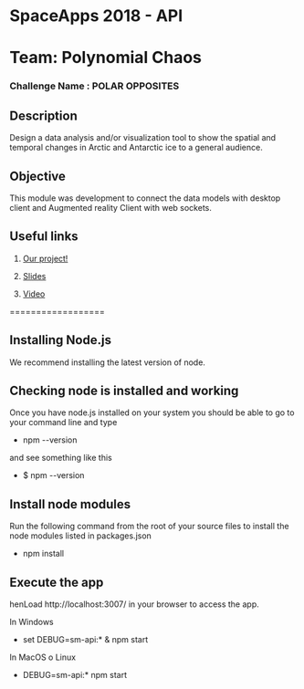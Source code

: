 # SpaceApps 2018 - API
# Team: Polynomial Chaos
### Challenge Name : POLAR OPPOSITES

## Description
Design a data analysis and/or visualization tool to show the spatial and temporal changes in Arctic and Antarctic ice to a general audience.


## Objective
This module was development to connect the data models with desktop client and Augmented reality Client with web sockets.

## Useful links

1. [Our project!](https://2018.spaceappschallenge.org/challenges/icy-glare/recycle-polar-opposites/teams/polynomial-chaos/project)

2. [Slides](https://drive.google.com/file/d/1JKgf_4HnJtIg6mQwnuUACWHXipP8z5Vp/view?usp=sharing)

3. [Video]()

==================

Installing Node.js
------------------
We recommend installing the latest version of node.

Checking node is installed and working
--------------------------------------
Once you have node.js installed on your system you should be able to go to your command line and type
+ npm --version

and see something like this
+ $ npm --version

Install node modules
--------------------
Run the following command from the root of your source files to install the node modules listed in packages.json
+ npm install

Execute the app
--------------------------
henLoad http://localhost:3007/ in your browser to access the app.

In Windows
+ set DEBUG=sm-api:* & npm start

In MacOS o Linux
+ DEBUG=sm-api:* npm start